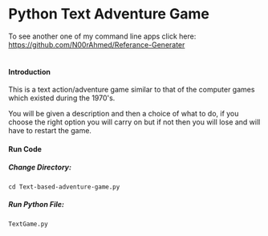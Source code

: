 # Python Text Adventure Game

To see another one of my command line apps click here: https://github.com/N00rAhmed/Referance-Generater
<br/>
</br>

#### Introduction

This is a text action/adventure game similar to that of the computer games which existed during the 1970's.

You will be given a description and then a choice of what to do, if you choose the right option you will carry on but if not then you will lose and will have to restart the game.


#### Run Code

##### Change Directory:
```
cd Text-based-adventure-game.py
```

##### Run Python File:
```
TextGame.py
```
